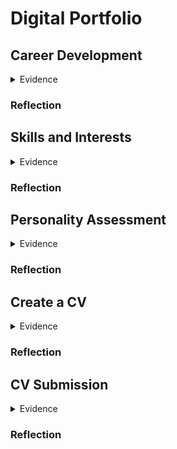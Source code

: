 # Digital Portfolio
## Career Development

<details>
<summary>Evidence</summary>
  


</details>

### Reflection
## Skills and Interests

<details>
<summary>Evidence</summary>
  


</details>

### Reflection
## Personality Assessment

<details>
<summary>Evidence</summary>
  


</details>

### Reflection
## Create a CV

<details>
<summary>Evidence</summary>
  


</details>

### Reflection
## CV Submission
<details>
<summary>Evidence</summary>
  


</details>

### Reflection


